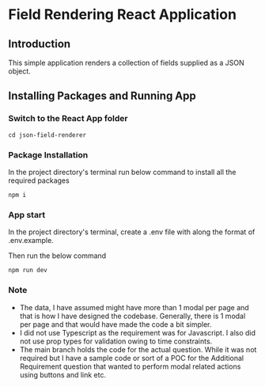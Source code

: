 # Field Rendering React Application

## Introduction

This simple application renders a collection of fields supplied as a JSON object.

## Installing Packages and Running App

### Switch to the React App folder

```
cd json-field-renderer
```

### Package Installation

In the project directory's terminal run below command to install all the required packages

```
npm i
```

### App start

In the project directory's terminal, create a .env file with along the format of .env.example.

Then run the below command

```
npm run dev
```

### Note

- The data, I have assumed might have more than 1 modal per page and that is how I have designed the codebase. Generally, there is 1 modal per page and that would have made the code a bit simpler.
- I did not use Typescript as the requirement was for Javascript. I also did not use prop types for validation owing to time constraints.
- The main branch holds the code for the actual question. While it was not required but I have a sample code or sort of a POC for the Additional Requirement question that wanted to perform modal related actions using buttons and link etc.

